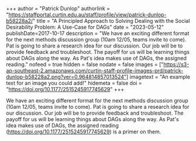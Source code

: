 +++
author = "Patrick Dunlop"
authorlink = "https://staffportal.curtin.edu.au/staff/profile/view/patrick-dunlop-b58228a2/"
title = "A Principled Approach to Solving Dealing with the Social Desirability Problem: A Use-Case for DAGs"
date = "2023-05-12"
publishDate=2017-10-17
description = "We have an exciting different format for the next methods discussion group (10am 12/05, teams invite to come). Pat is going to share a research idea for our discussion. Our job will be to provide feedback and troubleshoot. The payoff for us will be learning things about DAGs along the way. As Pat's idea makes use of DAGs, the assigned reading."
nofeed = true
hidden = false
nodate = false
images = ["https://s3-ap-southeast-2.amazonaws.com/curtin-staff-profile-images-prd/patrick-dunlop-b58228a2.png?ver=0.964814857013524"]
imagetext = "An example text for an image you could add!"
hidemeta = false
doi = "https://doi.org/10.1177/2515245917745629"
+++

We have an exciting different format for the next methods discussion group (10am 12/05, teams invite to come). Pat is going to share a research idea for our discussion. Our job will be to provide feedback and troubleshoot. The payoff for us will be learning things about DAGs along the way. As Pat's idea makes use of DAGs, the assigned reading (https://doi.org/10.1177/2515245917745629) is a primer on them.


